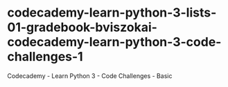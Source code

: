 # codecademy-learn-python-3-lists-01-gradebook-bviszokai-codecademy-learn-python-3-code-challenges-1
Codecademy - Learn Python 3 - Code Challenges - Basic
